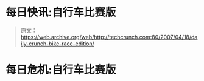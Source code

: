 # 每日快讯:自行车比赛版 

> 原文：<https://web.archive.org/web/http://techcrunch.com:80/2007/04/18/daily-crunch-bike-race-edition/>

# 每日危机:自行车比赛版